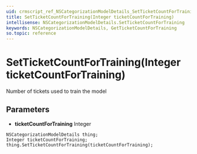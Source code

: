 ```yaml
---
uid: crmscript_ref_NSCategorizationModelDetails_SetTicketCountForTraining
title: SetTicketCountForTraining(Integer ticketCountForTraining)
intellisense: NSCategorizationModelDetails.SetTicketCountForTraining
keywords: NSCategorizationModelDetails, GetTicketCountForTraining
so.topic: reference
---
```


# SetTicketCountForTraining(Integer ticketCountForTraining)

Number of tickets used to train the model

## Parameters

* **ticketCountForTraining** Integer

```crmscript
NSCategorizationModelDetails thing;
Integer ticketCountForTraining;
thing.SetTicketCountForTraining(ticketCountForTraining);
```

